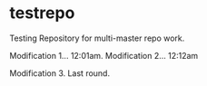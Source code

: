 # testrepo
Testing Repository for multi-master repo work.

Modification 1... 12:01am.
Modification 2... 12:12am

Modification 3.  Last round.

